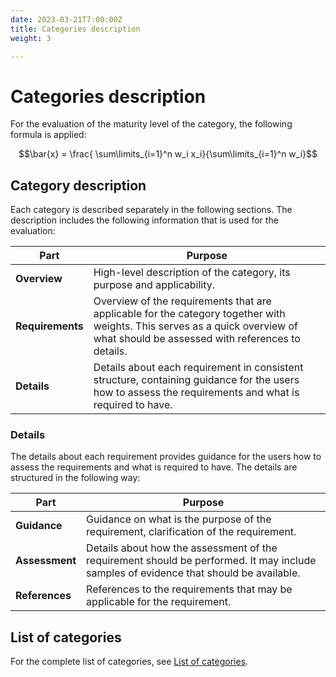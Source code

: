 ```yaml
---
date: 2023-03-21T7:00:00Z
title: Categories description
weight: 3

---
```


# Categories description

For the evaluation of the maturity level of the category, the following formula is applied:

$$\bar{x} = \frac{ \sum\limits_{i=1}^n w_i x_i}{\sum\limits_{i=1}^n w_i}$$

## Category description

Each category is described separately in the following sections. The description includes the following information that is used for the evaluation:

| Part             | Purpose                                                                                                                                                                         |
|------------------|---------------------------------------------------------------------------------------------------------------------------------------------------------------------------------|
| **Overview**     | High-level description of the category, its purpose and applicability.                                                                                                          |
| **Requirements** | Overview of the requirements that are applicable for the category together with weights. This serves as a quick overview of what should be assessed with references to details. |
| **Details**      | Details about each requirement in consistent structure, containing guidance for the users how to assess the requirements and what is required to have.                          |

### Details

The details about each requirement provides guidance for the users how to assess the requirements and what is required to have. The details are structured in the following way:

| Part           | Purpose                                                                                                                               |
|----------------|---------------------------------------------------------------------------------------------------------------------------------------|
| **Guidance**   | Guidance on what is the purpose of the requirement, clarification of the requirement.                                                 |
| **Assessment** | Details about how the assessment of the requirement should be performed. It may include samples of evidence that should be available. |
| **References** | References to the requirements that may be applicable for the requirement.                                                            |


## List of categories

For the complete list of categories, see [List of categories](./list-of-categories/).
